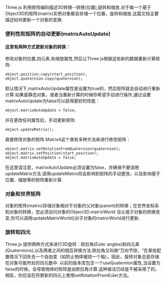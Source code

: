 Three.js 利用矩阵编码描述3D转换--转换(位置),旋转和缩放.对于每一个基于Object3D的矩阵(matrix)实例对象都会存储一个位置，旋转和缩放.这篇文档主要描述如何更新一个对象的变换.

### 便利性和矩阵的自动更新(matrixAutoUpdate)
#### 这里有两种方式更新对象的转换：

修改对象的位置,四元素,和缩放属性,然后让Three.js根据这些新的数据重新计算矩阵:
```
object.position.copy(start_position);
object.quaternion.copy(quaternion);
```
默认情况下,matrixAutoUpdate属性是设置为true的，然后矩阵就会自动进行重新计算.如果是静态对象，或者当重新计算的时候你希望手动进行操作,通过设置matrixAutoUpdate为false可以获得更好的性能：
```
object.matrixAutoUpdate = false;
```
并在更改任何属性后，手动更新矩阵:
```
object.updateMatrix();
```
直接修改对象的矩阵.Matrix4这个类有多种方法来进行修改矩阵：
```
object.matrix.setRotationFromQuaternion(quaternion);
object.matrix.setPosition(start_position);
object.matrixAutoUpdate = false;
```
在这里请注意，matrixAutoUpdate必须设置为false，并确保不要调用updateMatrix方法.调用updateMatrix将会影响到矩阵的手动更改，以及影响基于位置、缩放等的矩阵重新计算.
### 对象和世界矩阵
对象的矩阵(matrix)存储对象相对于对象的父对象(parent)的转换；在世界坐标系到对象的转换，您必须访问对象的Object3D.matrixWorld
当父或子对象的转换改变,你可以调用updateMatrixWorld()对子对象的matrixWorld进行更新.

### 旋转和四元
Three.js 提供两种方式来进行3D旋转：欧拉角(Euler angles)和四元素(Quaternions),以及两者之间的相互转换方法.欧拉角又叫做“万向节锁，“在某些配置情况下回失去一个自由度（如防止物体被绕一个轴）。因此，旋转对象总是存储在对象可能所处的四元数中.
以前的版本库包含一个useQuaternion属性,当设置为false的时候，会导致物体的矩阵是由欧拉角计算.这种做法已经是不被采用了的，相反，你应该在将更新的四元上使用setRotationFromEuler方法。
